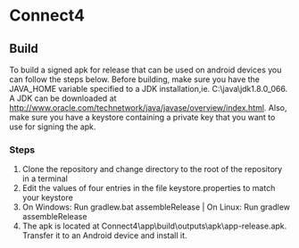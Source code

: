# Connect4

## Build
To build a signed apk for release that can be used on android devices you can follow the steps
below. Before building, make sure you have the JAVA_HOME variable specified to a JDK installation,ie. C:\java\jdk1.8.0_066.
A JDK can be downloaded at http://www.oracle.com/technetwork/java/javase/overview/index.html.
Also, make sure you have a keystore containing a private key that you want to use for signing the apk.

### Steps
1. Clone the repository and change directory to the root of the repository in a terminal
2. Edit the values of four entries in the file keystore.properties to match your keystore
3. On Windows: Run gradlew.bat assembleRelease | On Linux: Run gradlew assembleRelease
4. The apk is located at Connect4\app\build\outputs\apk\app-release.apk. Transfer it to an Android device and install it.

